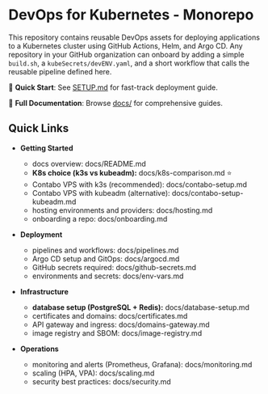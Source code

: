 DevOps for Kubernetes - Monorepo
=================================

This repository contains reusable DevOps assets for deploying applications to a Kubernetes cluster using GitHub Actions, Helm, and Argo CD. Any repository in your GitHub organization can onboard by adding a simple `build.sh`, a `kubeSecrets/devENV.yaml`, and a short workflow that calls the reusable pipeline defined here.

🚀 **Quick Start**: See [SETUP.md](SETUP.md) for fast-track deployment guide.

📖 **Full Documentation**: Browse [docs/](docs/README.md) for comprehensive guides.

Quick Links
-----------
- **Getting Started**
  - docs overview: docs/README.md
  - **K8s choice (k3s vs kubeadm):** docs/k8s-comparison.md ⭐
  - Contabo VPS with k3s (recommended): docs/contabo-setup.md
  - Contabo VPS with kubeadm (alternative): docs/contabo-setup-kubeadm.md
  - hosting environments and providers: docs/hosting.md
  - onboarding a repo: docs/onboarding.md

- **Deployment**
  - pipelines and workflows: docs/pipelines.md
  - Argo CD setup and GitOps: docs/argocd.md
  - GitHub secrets required: docs/github-secrets.md
  - environments and secrets: docs/env-vars.md

- **Infrastructure**
  - **database setup (PostgreSQL + Redis):** docs/database-setup.md
  - certificates and domains: docs/certificates.md
  - API gateway and ingress: docs/domains-gateway.md
  - image registry and SBOM: docs/image-registry.md

- **Operations**
  - monitoring and alerts (Prometheus, Grafana): docs/monitoring.md
  - scaling (HPA, VPA): docs/scaling.md
  - security best practices: docs/security.md


